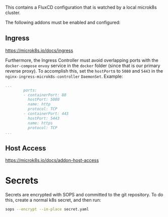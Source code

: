 This contains a FluxCD configuration that is watched by a local microk8s cluster.

The following addons must be enabled and configured:

## Ingress
https://microk8s.io/docs/ingress

Furthermore, the Ingress Controller must avoid overlapping ports with the `docker-compose` `envoy` service in the `docker` folder (since that is our primary reverse proxy). To accomplish this, set the `hostPort`s to `5080` and `5443` in the `nginx-ingress-microk8s-controller` `DaemonSet`. Example:

```yaml
...
        ports:
        - containerPort: 80
          hostPort: 5080
          name: http
          protocol: TCP
        - containerPort: 443
          hostPort: 5443
          name: https
          protocol: TCP
...
```

## Host Access
https://microk8s.io/docs/addon-host-access

# Secrets

Secrets are encrypted with SOPS and committed to the git repository. To do this, create a normal k8s secret, and then run:

```sh
sops --encrypt --in-place secret.yaml
```
